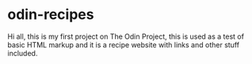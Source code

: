 # odin-recipes

Hi all, this is my first project on The Odin Project, this is used as a test of basic HTML markup and it is a recipe website with links and other stuff included.